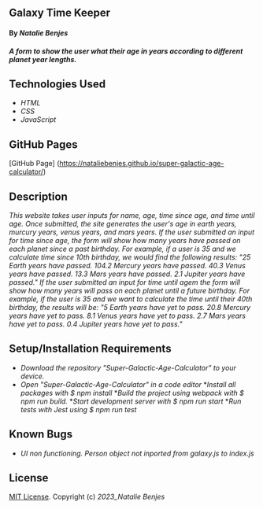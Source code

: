 
##   Galaxy Time Keeper


#### By _**Natalie Benjes**_

#### _A form to show the user what their age in years according to different planet year lengths._

## Technologies Used

* _HTML_
* _CSS_
* _JavaScript_

## GitHub Pages
[GitHub Page] (https://nataliebenjes.github.io/super-galactic-age-calculator/)

## Description

_This website takes user inputs for name, age, time since age, and time until age. Once submitted, the site generates the user's age in earth years, murcury years, venus years, and mars years. If the user submitted an input for time since age, the form will show how many years have passed on each planet since a past birthday. For example, if a user is 35 and we calculate time since 10th birthday, we would find the following results: "25 Earth years have passed. 104.2 Mercury years have passed. 40.3 Venus years have passed. 13.3 Mars years have passed. 2.1 Jupiter years have passed." If the user submitted an input for time until agem the form will show how many years will pass on each planet until a future birthday. For example, if the user is 35 and we want to calculate the time until their 40th birthday, the results will be: "5 Earth years have yet to pass. 20.8 Mercury years have yet to pass. 8.1 Venus years have yet to pass. 2.7 Mars years have yet to pass. 0.4 Jupiter years have yet to pass."_

## Setup/Installation Requirements

* _Download the repository "Super-Galactic-Age-Calculator" to your device._
* _Open "Super-Galactic-Age-Calculator" in a code editor_
*_Install all packages with $ npm install_
*_Build the project using webpack with $ npm run build._
*_Start development server with $ npm run start_
*_Run tests with Jest using $ npm run test_



## Known Bugs

* _UI non functioning. Person object not inported from galaxy.js to index.js_


## License

[MIT License](https://opensource.org/licenses/MIT).
Copyright (c) _2023_Natalie Benjes_